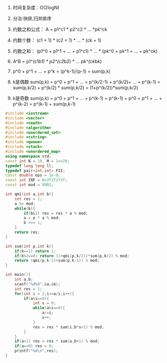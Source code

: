 1. 时间复杂度：O(2logN)
2. 分治:快排,归并排序
3. 约数之和公式： A = p1^c1 * p2^c2 * ... *pk^ck
4. 约数个数： (c1 + 1) * (c2 + 1) * ... * (ck + 1)
5. 约数之和： (p1^0 + p1^1 + ... + p1^c1) * ... * (pk^0 + pk^1 + ... + pk^ck)
6. A^B = p1^(c1*b1) * p2^(c2*b2) * ... *pk^(ck*bk)
7. p^0 + p^1 + ... + p^k = (p^k-1)/(p-1) = sum(p,k)

8. k是偶数
   sum(p,k) = p^0 + p^1 + ... + p^(k/2-1) + p^(k/2)+ ... + p^(k-1)
   			= sum(p,k/2) + p^(k/2) * sum(p,k/2)
   			= (1+p^(k/2))*sum(p,k/2)

9. k是奇数
   sum(p,k) = p^0 + p^1 + ... + p^(k-1)
   			= p^(k-1) + p^0 + p^1 + ... + p^(k-2)
   			= p^(k-1) + sum(p,k-1)
        
```c++
#include <iostream>
#include <vector>
#include <cmath>
#include <algorithm>
#include <unordered_set>
#include <cstring>
#include <queue>
#include <stack>
#include <unordered_map>
using namespace std;
const int N = 10, M = 1<<20;
typedef long long ll;
typedef pair<int,int> PII;
const double eps = 1e-8;
const int INF = 0x3f3f3f3f;
const int mod = 9901;

int qmi(int a,int b){
    int res = 1;
    a %= mod;
    while(b){
        if(b&1) res = res * a % mod;
        a = a * a % mod;
        b >>= 1;
    }
    return res;
}

int sum(int p,int k){
    if(k==1) return 1;
    if(k%2==0) return (1+qmi(p,k/2))*sum(p,k/2) % mod;
    return (qmi(p,k-1)+sum(p,k-1)) % mod;
}

int main(){
    int a,b;
    scanf("%d%d",&a,&b);
    int res = 1;
    for(int i = 2;i<=a/i;i++){
        if(a%i==0){
            int s = 0;
            while(a%i==0){
                a/=i;
                s++;
            }
            res = res * sum(i,b*s+1) % mod;
        }
    }
    if(a>1) res = res * sum(a,b+1) % mod;
    if(a==0) res = 0;
    printf("%d\n",res);
}
```
